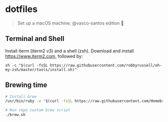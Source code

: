 # dotfiles

> Set up a macOS machine; @vasco-santos edition 🔧

## Terminal and Shell

Install iterm (iterm2 v3) and a shell (zsh). Download and install https://www.iterm2.com, followed by:

```
sh -c "$(curl -fsSL https://raw.githubusercontent.com/robbyrussell/oh-my-zsh/master/tools/install.sh)"
```

## Brewing time

```sh
# Install brew
/usr/bin/ruby -e "$(curl -fsSL https://raw.githubusercontent.com/Homebrew/install/master/install)"

# Run repo custom brew script
./brew.sh
```
